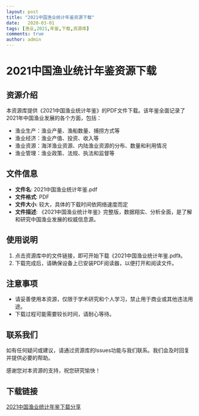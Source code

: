 ```yaml
---
layout: post
title: "2021中国渔业统计年鉴资源下载"
date:   2020-03-01
tags: [渔业,2021,年鉴,下载,资源库]
comments: true
author: admin
---
```

# 2021中国渔业统计年鉴资源下载

## 资源介绍

本资源库提供《2021中国渔业统计年鉴》的PDF文件下载。该年鉴全面记录了2021年中国渔业发展的各个方面，包括：

- 渔业生产：渔业产量、渔船数量、捕捞方式等
- 渔业经济：渔业产值、投资、收入等
- 渔业资源：海洋渔业资源、内陆渔业资源的分布、数量和利用情况
- 渔业管理：渔业政策、法规、执法和监督等

## 文件信息

- **文件名**: 2021中国渔业统计年鉴.pdf
- **文件格式**: PDF
- **文件大小**: 较大，具体的下载时间依网络速度而定
- **文件描述**: 《2021中国渔业统计年鉴》完整版，数据翔实、分析全面，是了解和研究中国渔业发展的权威信息源。

## 使用说明

1. 点击资源库中的文件链接，即可开始下载《2021中国渔业统计年鉴.pdf》。
2. 下载完成后，请确保设备上已安装PDF阅读器，以便打开和阅读文件。

## 注意事项

- 请妥善使用本资源，仅限于学术研究和个人学习，禁止用于商业或其他违法用途。
- 下载过程可能需要较长时间，请耐心等待。

## 联系我们

如有任何疑问或建议，请通过资源库的Issues功能与我们联系。我们会及时回复并提供必要的帮助。

感谢您对本资源的支持，祝您研究愉快！

## 下载链接

[2021中国渔业统计年鉴下载分享](https://pan.quark.cn/s/0b14c55f92a6)